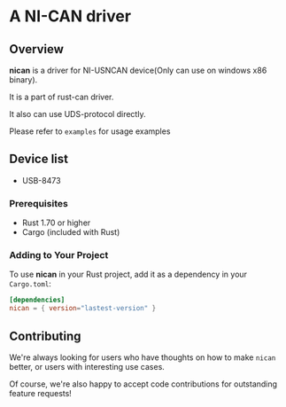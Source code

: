 # A NI-CAN driver

## Overview
**nican** is a driver for NI-USNCAN device(Only can use on windows x86 binary).

It is a part of rust-can driver.

It also can use UDS-protocol directly.

Please refer to `examples` for usage examples

## Device list
 - USB-8473

### Prerequisites
- Rust 1.70 or higher
- Cargo (included with Rust)

### Adding to Your Project

To use **nican** in your Rust project, add it as a dependency in your `Cargo.toml`:

```toml
[dependencies]
nican = { version="lastest-version" }
```

## Contributing

We're always looking for users who have thoughts on how to make `nican` better, or users with
interesting use cases.

Of course, we're also happy to accept code contributions for outstanding feature requests!

